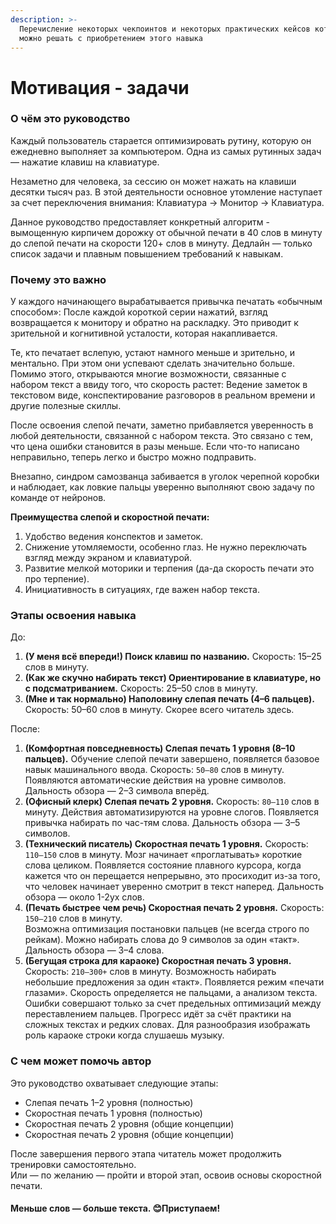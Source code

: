 ```yaml
---
description: >-
  Перечисление некоторых чекпоинтов и некоторых практических кейсов которые
  можно решать с приобретением этого навыка
---
```


# Мотивация - задачи

### О чём это руководство

Каждый пользователь старается оптимизировать рутину, которую он ежедневно выполняет за компьютером. Одна из самых рутинных задач — нажатие клавиш на клавиатуре.

Незаметно для человека, за сессию он может нажать на клавиши десятки тысяч раз. В этой деятельности основное утомление наступает за счет переключения внимания: Клавиатура -> Монитор -> Клавиатура.

Данное руководство предоставляет конкретный алгоритм - вымощенную кирпичем дорожку от обычной печати в 40 слов в минуту до слепой печати на скорости 120+ слов в минуту. Дедлайн — только список задачи и плавным повышением требований к навыкам.

### Почему это важно

У каждого начинающего вырабатывается привычка печатать «обычным способом»: После каждой короткой серии нажатий, взгляд возвращается к монитору и обратно на раскладку. Это приводит к зрительной и когнитивной усталости, которая накапливается.

Те, кто печатает вслепую, устают намного меньше и зрительно, и ментально. При этом они успевают сделать значительно больше. Помимо этого, открываются многие возможности, связанные с набором текст а ввиду того, что скорость растет: Ведение заметок в текстовом виде, конспектирование разговоров в реальном времени и другие полезные скиллы.

После освоения слепой печати, заметно прибавляется уверенность в любой деятельности, связанной с набором текста. Это связано с тем, что цена ошибки становится в разы меньше. Если что-то написано неправильно,  теперь легко и быстро можно подправить.&#x20;

Внезапно, синдром самозванца забивается в уголок черепной коробки и наблюдает, как ловкие пальцы уверенно выполняют свою задачу по команде от нейронов.

**Преимущества слепой и скоростной печати:**

1. Удобство ведения конспектов и заметок.
2. Снижение утомляемости, особенно глаз. Не нужно переключать взгляд между экраном и клавиатурой.
3. Развитие мелкой моторики и терпения (да-да скорость печати это про терпение).
4. Инициативность в ситуациях, где важен набор текста.

### Этапы освоения навыка

До:

1. **(У меня всё впереди!) Поиск клавиш по названию.** Скорость: 15–25 слов в минуту.
2. **(Как же скучно набирать текст) Ориентирование в клавиатуре, но с подсматриванием.** Скорость: 25–50 слов в минуту.
3. **(Мне и так нормально) Наполовину слепая печать (4–6 пальцев).** Скорость: 50–60 слов в минуту. Скорее всего читатель здесь.

После:

1. **(Комфортная повседневность) Слепая печать 1 уровня (8–10 пальцев).** Обучение слепой печати завершено, появляется базовое навык машинального ввода. Скорость: `50–80` слов в минуту.\
   Появляются автоматические действия на уровне символов. Дальность обзора — 2–3 символа вперёд.
2. **(Офисный клерк) Слепая печать 2 уровня.** Скорость: `80–110` слов в минуту. Действия автоматизируются на уровне слогов. Появляется привычка набирать по час-тям слова. Дальность обзора — 3–5 символов.
3. **(Технический писатель) Скоростная печать 1 уровня.** Скорость: `110–150` слов в минуту. Мозг начинает «проглатывать» короткие слова целиком. Появляется состояние плавного курсора, когда кажется что он перещается непрерывно, это просиходит из-за того, что человек начинает уверенно смотрит в текст наперед. Дальность обзора — около 1-2ух слов.
4. **(Печать быстрее чем речь) Скоростная печать 2 уровня.** Скорость: `150–210` слов в минуту.\
   Возможна оптимизация постановки пальцев (не всегда строго по рейкам). Можно набирать слова до 9 символов за один «такт». Дальность обзора — 3–4 слова.
5. **(Бегущая строка для караоке) Скоростная печать 3 уровня.** Скорость: `210–300+` слов в минуту. Возможность набирать небольшие предложения за один «такт». Появляется режим «печати глазами». Скорость определяется не пальцами, а анализом текста. Ошибки совершают только за счет предельных оптимизаций между переставлением пальцев. Прогресс идёт за счёт практики на сложных текстах и редких словах. Для разнообразия изображать роль караоке строки когда слушаешь музыку.

### &#x20;С чем может помочь автор

Это руководство охватывает следующие этапы:

* Слепая печать 1–2 уровня (полностью)
* Скоростная печать 1 уровня (полностью)
* Скоростная печать 2 уровня (общие концепции)
* Скоростная печать 2 уровня (общие концепции)

После завершения первого этапа читатель может продолжить тренировки самостоятельно.\
Или — по желанию — пройти и второй этап, освоив основы скоростной печати.

#### Меньше слов — больше текста. 😊Приступаем!&#x20;
